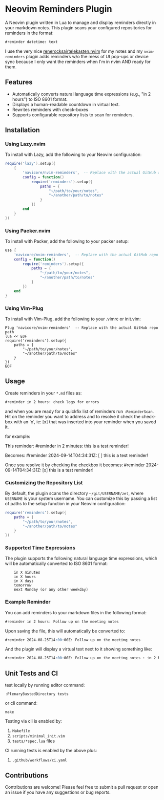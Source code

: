 Neovim Reminders Plugin
===========

A Neovim plugin written in Lua to manage and display reminders directly in your
markdown notes. This plugin scans your configured repositories for reminders in
the format:

```markdown
#reminder datetime: text
```

I use the very nice
[renerocksai/telekasten.nvim](https://github.com/nvim-telekasten/telekasten.nvim)
for my notes and my `nvim-reminders` plugin adds reminders w/o the mess of UI
pop-ups or device sync because I only want the reminders when I'm in nvim AND
ready for them.

## Features

* Automatically converts natural language time expressions (e.g., "in 2 hours") to ISO 8601 format.
* Displays a human-readable countdown in virtual text.
* Rewrites reminders with check-boxes
* Supports configurable repository lists to scan for reminders.

## Installation

### Using Lazy.nvim

To install with Lazy, add the following to your Neovim configuration:

```lua
require('lazy').setup({
    {
        'navicore/nvim-reminders',  -- Replace with the actual GitHub repo path
        config = function()
            require('reminders').setup({
                paths = {
                    "~/path/to/your/notes",
                    "~/another/path/to/notes"
                }
            })
        end
    }
})
```

### Using Packer.nvim

To install with Packer, add the following to your packer setup:

```lua
use {
    'navicore/nvim-reminders',  -- Replace with the actual GitHub repo path
    config = function()
        require('reminders').setup({
            paths = {
                "~/path/to/your/notes",
                "~/another/path/to/notes"
            }
        })
    end
}
```

### Using Vim-Plug

To install with Vim-Plug, add the following to your .vimrc or init.vim:

```vim
Plug 'navicore/nvim-reminders'  -- Replace with the actual GitHub repo path
lua << EOF
require('reminders').setup({
    paths = {
        "~/path/to/your/notes",
        "~/another/path/to/notes"
    }
})
EOF
```

## Usage

Create reminders in your `*.md` files as:

```markdown
#reminder in 2 hours: check logs for errors
```

and when you are ready for a quickfix list of reminders run `:ReminderScan`. Hit
<ENTER> on the reminder you want to address and to resolve it check the
check-box with an 'x', ie: [x] that was inserted into your reminder when you
saved it.

for example:

This reminder: #reminder in 2 minutes: this is a test reminder!

Becomes: #reminder 2024-09-14T04:34:31Z: [ ] this is a test reminder!

Once you resolve it by checking the checkbox it becomes: #reminder 2024-09-14T04:34:31Z: [x] this is a test reminder!

### Customizing the Repository List

By default, the plugin scans the directory `~/git/USERNAME/zet`, where
`USERNAME` is your system username. You can customize this by passing a list of
paths to the setup function in your Neovim configuration:

```lua
require('reminders').setup({
    paths = {
        "~/path/to/your/notes",
        "~/another/path/to/notes"
    }
})
```

### Supported Time Expressions

The plugin supports the following natural language time expressions, which will
be automatically converted to ISO 8601 format:

```
    in X minutes
    in X hours
    in X days
    tomorrow
    next Monday (or any other weekday)
```

### Example Reminder

You can add reminders to your markdown files in the following format:

```markdown
#reminder in 2 hours: Follow up on the meeting notes
```

Upon saving the file, this will automatically be converted to:

```markdown
#reminder 2024-08-25T14:00:00Z: Follow up on the meeting notes
```

And the plugin will display a virtual text next to it showing something like:

```markdown
#reminder 2024-08-25T14:00:00Z: Follow up on the meeting notes : in 2 hours
```

## Unit Tests and CI

test locally by running editor command:

```
:PlenaryBustedDirectory tests
```

or cli command:
```
make
```
Testing via cli is enabled by:

  1. `Makefile`
  2. `scripts/minimal_init.vim`
  3. `tests/*spec.lua` files

CI running tests is enabled by the above plus:

  1. `.github/workflows/ci.yaml`

## Contributions

Contributions are welcome! Please feel free to submit a pull request or open an
issue if you have any suggestions or bug reports.

